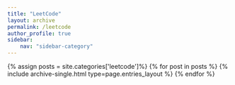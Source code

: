```yaml
---
title: "LeetCode"
layout: archive
permalink: /leetcode
author_profile: true
sidebar:
    nav: "sidebar-category"
---
```

{% assign posts = site.categories['leetcode']%}
{% for post in posts %}
  {% include archive-single.html type=page.entries_layout %}
{% endfor %}